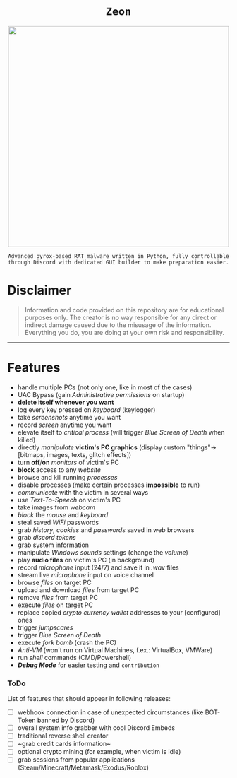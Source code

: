 <span align='center'>

# `Zeon`

<p align='center'><img src="https://cdn.discordapp.com/attachments/1113156807016325222/1175612290129739866/noun-pc-virus-3346700.png?ex=656bdd43&is=65596843&hm=658d9bbe453c69a2f27e2df1eb7811a21c148b86075c9a31110e93249973fc21&" width=500 /></p>

`Advanced pyrox-based RAT malware written in Python, fully controllable through Discord with dedicated GUI builder to make preparation easier.`

</span>

# Disclaimer
> Information and code provided on this repository are for educational purposes only. The creator is no way responsible for any direct or indirect damage caused due to the misusage of the information. Everything you do, you are doing at your own risk and responsibility.

--------------------

# Features
- handle multiple PCs (not only one, like in most of the cases)
- UAC Bypass (gain *Administrative permissions* on startup)
- **delete itself whenever you want**
- log every key pressed on *keyboard* (keylogger)
- take *screenshots* anytime you want
- record *screen* anytime you want
- elevate itself to *critical process* (will trigger *Blue Screen of Death* when killed)
- directly *manipulate* **victim's PC graphics** (display custom "things"->[bitmaps, images, texts, glitch effects])
- turn **off**/**on** *monitors* of victim's PC
- **block** access to any *website*
- browse and kill running *processes*
- disable processes (make certain processes **impossible** to run)
- *communicate* with the victim in several ways
- use *Text-To-Speech* on victim's PC
- take images from *webcam*
- *block* the *mouse* and *keyboard*
- steal saved *WiFi* passwords
- grab *history*, *cookies* and *passwords* saved in web browsers
- grab *discord tokens*
- grab system information
- manipulate *Windows sounds* settings (change the *volume*)
- play **audio files** on victim's PC (in background)
- record *microphone* input (24/7) and save it in *.wav* files
- stream live *microphone* input on voice channel
- browse *files* on target PC
- upload and download *files* from target PC
- remove *files* from target PC
- execute *files* on target PC
- replace copied *crypto currency wallet* addresses to your [configured] ones
- trigger *jumpscares*
- trigger *Blue Screen of Death*
- execute *fork bomb* (crash the PC)
- *Anti-VM* (won't run on Virtual Machines, f.ex.: VirtualBox, VMWare)
- run *shell* commands (CMD/Powershell)
- ***Debug Mode*** for easier testing and `contribution`

### ToDo

List of features that should appear in following releases:

- [ ] webhook connection in case of unexpected circumstances (like BOT-Token banned by Discord)
- [ ] overall system info grabber with cool Discord Embeds
- [ ] traditional reverse shell creator
- [ ] ~grab credit cards information~
- [ ] optional crypto mining (for example, when victim is idle)
- [ ] grab sessions from popular applications (Steam/Minecraft/Metamask/Exodus/Roblox)
